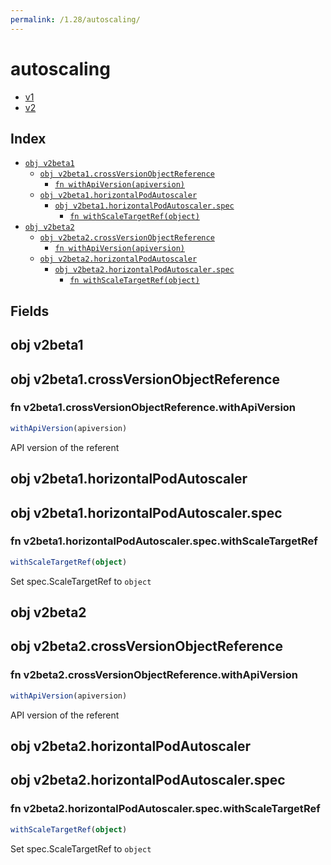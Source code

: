 ```yaml
---
permalink: /1.28/autoscaling/
---
```


# autoscaling



* [v1](v1/index.md)
* [v2](v2/index.md)

## Index

* [`obj v2beta1`](#obj-v2beta1)
  * [`obj v2beta1.crossVersionObjectReference`](#obj-v2beta1crossversionobjectreference)
    * [`fn withApiVersion(apiversion)`](#fn-v2beta1crossversionobjectreferencewithapiversion)
  * [`obj v2beta1.horizontalPodAutoscaler`](#obj-v2beta1horizontalpodautoscaler)
    * [`obj v2beta1.horizontalPodAutoscaler.spec`](#obj-v2beta1horizontalpodautoscalerspec)
      * [`fn withScaleTargetRef(object)`](#fn-v2beta1horizontalpodautoscalerspecwithscaletargetref)
* [`obj v2beta2`](#obj-v2beta2)
  * [`obj v2beta2.crossVersionObjectReference`](#obj-v2beta2crossversionobjectreference)
    * [`fn withApiVersion(apiversion)`](#fn-v2beta2crossversionobjectreferencewithapiversion)
  * [`obj v2beta2.horizontalPodAutoscaler`](#obj-v2beta2horizontalpodautoscaler)
    * [`obj v2beta2.horizontalPodAutoscaler.spec`](#obj-v2beta2horizontalpodautoscalerspec)
      * [`fn withScaleTargetRef(object)`](#fn-v2beta2horizontalpodautoscalerspecwithscaletargetref)

## Fields

## obj v2beta1



## obj v2beta1.crossVersionObjectReference



### fn v2beta1.crossVersionObjectReference.withApiVersion

```ts
withApiVersion(apiversion)
```

API version of the referent

## obj v2beta1.horizontalPodAutoscaler



## obj v2beta1.horizontalPodAutoscaler.spec



### fn v2beta1.horizontalPodAutoscaler.spec.withScaleTargetRef

```ts
withScaleTargetRef(object)
```

Set spec.ScaleTargetRef to `object`

## obj v2beta2



## obj v2beta2.crossVersionObjectReference



### fn v2beta2.crossVersionObjectReference.withApiVersion

```ts
withApiVersion(apiversion)
```

API version of the referent

## obj v2beta2.horizontalPodAutoscaler



## obj v2beta2.horizontalPodAutoscaler.spec



### fn v2beta2.horizontalPodAutoscaler.spec.withScaleTargetRef

```ts
withScaleTargetRef(object)
```

Set spec.ScaleTargetRef to `object`